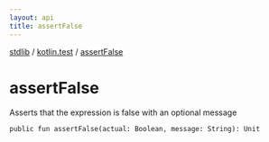 ```yaml
---
layout: api
title: assertFalse
---
```

[stdlib](../index.md) / [kotlin.test](index.md) / [assertFalse](assertFalse.md)

# assertFalse
Asserts that the expression is false with an optional message
```
public fun assertFalse(actual: Boolean, message: String): Unit
```
